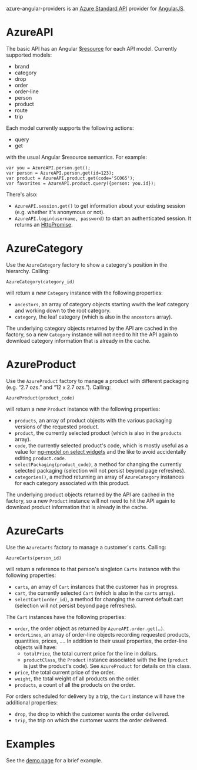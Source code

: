 azure-angular-providers is an [Azure Standard API][api] provider for
[AngularJS][].

AzureAPI
========

The basic API has an Angular [$resource][resource] for each API model.
Currently supported models:

* brand
* category
* drop
* order
* order-line
* person
* product
* route
* trip

Each model currently supports the following actions:

* query
* get

with the usual Angular $resource semantics.  For example:

    var you = AzureAPI.person.get();
    var person = AzureAPI.person.get(id=123);
    var product = AzureAPI.product.get(code='SC065');
    var favorites = AzureAPI.product.query({person: you.id});

There's also:

* `AzureAPI.session.get()` to get information about your existing
  session (e.g. whether it's anonymous or not).
* `AzureAPI.login(username, password)` to start an authenticated
  session.  It returns an [HttpPromise][].

AzureCategory
=============

Use the `AzureCategory` factory to show a category's position in the
hierarchy.  Calling:

    AzureCategory(category_id)

will return a *new* `Category` instance with the following properties:

* `ancestors`, an array of category objects starting wwith the leaf
  category and working down to the root category.
* `category`, the leaf category (which is also in the `ancestors`
  array).

The underlying category objects returned by the API are cached in the
factory, so a new `Category` instance will not need to hit the API
again to download category information that is already in the cache.

AzureProduct
============

Use the `AzureProduct` factory to manage a product with different
packaging (e.g. “2.7 ozs.” and “12 x 2.7 ozs.”).  Calling:

    AzureProduct(product_code)

will return a *new* `Product` instance with the following properties:

* `products`, an array of product objects with the various packaging
  versions of the requested product.
* `product`, the currently selected product (which is also in the
  `products` array).
* `code`, the currently selected product's code, which is mostly
  useful as a value for [ng-model on select widgets][select] and the
  like to avoid accidentally editing `product.code`.
* `selectPackaging(product_code)`, a method for changing the currently
  selected packaging (selection will not persist beyond page
  refreshes).
* `categories()`, a method returning an array of `AzureCategory`
  instances for each category associated with this product.

The underlying product objects returned by the API are cached in the
factory, so a new `Product` instance will not need to hit the API
again to download product information that is already in the cache.

AzureCarts
==========

Use the `AzureCarts` factory to manage a customer's carts.  Calling:

    AzureCarts(person_id)

will return a reference to that person's singleton `Carts` instance
with the following properties:

* `carts`, an array of `Cart` instances that the customer has in
  progress.
* `cart`, the currently selected `Cart` (which is also in the `carts`
  array).
* `selectCart(order_id)`, a method for changing the current default
  cart (selection will not persist beyond page refreshes).

The `Cart` instances have the following properties:

* `order`, the order object as returned by `AzureAPI.order.get(…)`.
* `orderLines`, an array of order-line objects recording requested
  products, quantities, prices, ….  In addition to their usual
  properties, the order-line objects will have:
    * `totalPrice`, the total current price for the line in dollars.
    * `productClass`, the `Product` instance associated with the line
      (`product` is just the product's code).  See `AzureProduct` for
      details on this class.
* `price`, the total current price of the order.
* `weight`, the total weight of all products on the order.
* `products`, a count of all the products on the order.

For orders scheduled for delivery by a trip, the `Cart` instance will
have the additional properties:

* `drop`, the drop to which the customer wants the order delivered.
* `trip`, the trip on which the customer wants the order delivered.

Examples
========

See the [demo page][demo] for a brief example.

[api]: https://github.com/azurestandard/api-spec
[AngularJS]: https://angularjs.org/
[resource]: https://docs.angularjs.org/api/ngResource/service/$resource
[HttpPromise]: https://docs.angularjs.org/api/ng/service/$http#general-usage
[select]: https://docs.angularjs.org/api/ng/directive/select
[demo]: example.html
